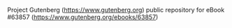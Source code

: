 Project Gutenberg (https://www.gutenberg.org) public repository for eBook #63857 (https://www.gutenberg.org/ebooks/63857)
